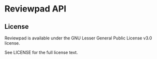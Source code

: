 # Reviewpad API

## License

Reviewpad is available under the GNU Lesser General Public License v3.0 license.

See LICENSE for the full license text.